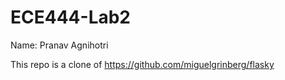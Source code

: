 # ECE444-Lab2
Name: Pranav Agnihotri

This repo is a clone of https://github.com/miguelgrinberg/flasky
